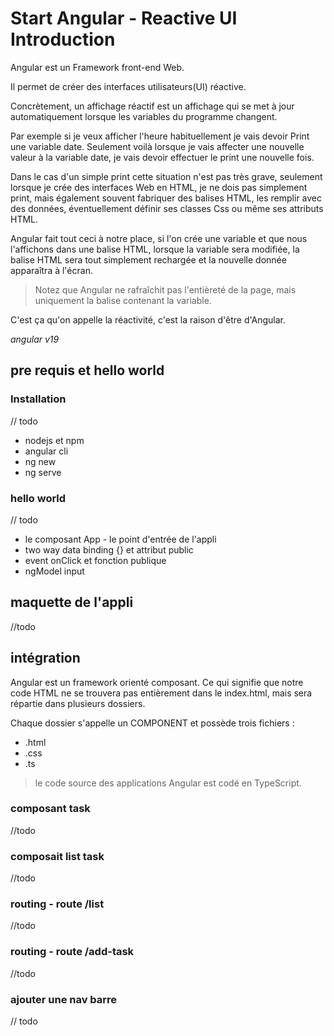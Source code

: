 # Start Angular - Reactive UI Introduction 

Angular est un Framework front-end Web. 

Il permet de créer des interfaces utilisateurs(UI) réactive.

Concrètement, un affichage réactif est un affichage qui se met à jour automatiquement lorsque les variables du programme changent.

Par exemple si je veux afficher l'heure habituellement je vais devoir Print une variable date. Seulement voilà lorsque je vais affecter une nouvelle valeur à la variable date, je vais devoir effectuer le print une nouvelle fois.

Dans le cas d'un simple print cette situation n'est pas très grave, seulement lorsque je crée des interfaces Web en HTML, je ne dois pas simplement print, mais également souvent fabriquer des balises HTML, les remplir avec des données, éventuellement définir ses classes Css ou même ses attributs HTML.

Angular fait tout ceci à notre place, si l'on crée une variable et que nous l'affichons dans une balise HTML, lorsque la variable sera modifiée, la balise HTML sera tout simplement rechargée et la nouvelle donnée apparaîtra à l'écran.

> Notez que Angular ne rafraîchit pas l'entièreté de la page, mais uniquement la balise contenant la variable.

C'est ça qu'on appelle la réactivité, c'est la raison d'être d'Angular.

*angular v19*

## pre requis et hello world
### Installation 

// todo

- nodejs et npm
- angular cli 
- ng new
- ng serve


### hello world

// todo

- le composant App - le point d'entrée de l'appli 
- two way data binding {} et attribut public
- event onClick et fonction publique 
- ngModel input 

## maquette de l'appli 
//todo

## intégration 

Angular est un framework orienté composant. Ce qui signifie que notre code HTML ne se trouvera pas entièrement dans le index.html, mais sera répartie dans plusieurs dossiers.

Chaque dossier s'appelle un COMPONENT et possède trois fichiers :
- .html
- .css
- .ts

> le code source des applications Angular est codé en TypeScript.

### composant task 
//todo

### composait list task 
//todo

### routing - route /list 
//todo

### routing - route /add-task 
//todo

### ajouter une nav barre 
// todo
